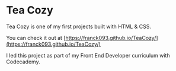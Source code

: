 # Tea Cozy

Tea Cozy is one of my first projects built with HTML & CSS.

You can check it out at [https://franck093.github.io/TeaCozy/](https://franck093.github.io/TeaCozy/)

I led this project as part of my Front End Developer curriculum with Codecademy.
